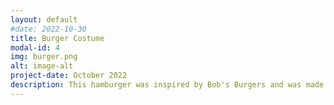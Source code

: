 ```yaml
---
layout: default
#date: 2022-10-30
title: Burger Costume
modal-id: 4
img: burger.png
alt: image-alt
project-date: October 2022
description: This hamburger was inspired by Bob's Burgers and was made for a group Halloween costume. Constructed primarily of high density foam and cloth this burger is light weight and easy on the shoulders. In addition to looking great and (probably) tasting terrible, this costume can be worn on any occasion! At the office or on the streets this delightful stack of discs is sure to be a hit! <br><br>A detailed writeup is available on <a href="https://www.instructables.com/DIY-Hamburger-Costume/" >Instructables</a>
---
```

